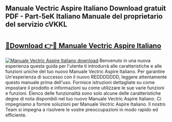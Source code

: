 ## Manuale Vectric Aspire Italiano Download gratuit PDF - Part-5eK Italiano Manuale del proprietario del servizio cVKKL

# <h2><a href="http://dffoong.blite.top/?on=Manuale+Vectric+Aspire+Italiano">🔗Download 👉🔴 Manuale Vectric Aspire Italiano</a></h2>

[![Manuale Vectric Aspire Italiano download](https://i.imgur.com/lujVjoI.png)](http://dffoong.blite.top/?on=Manuale+Vectric+Aspire+Italiano)
Benvenuto in una nuova esperienza questa guida per l'utente ti introdurrà alle caratteristiche e alle funzioni uniche del tuo nuovo Manuale Vectric Aspire Italiano. Per garantire Un'esperienza di successo con il nuovo REDDDDDDD, leggere attentamente questo manuale prima dell'uso. Fornisce istruzioni dettagliate su come impostare il prodotto e informazioni su come utilizzare le sue varie funzioni e funzioni. Elenco delle funzionalità sono solo alcune delle caratteristiche degne di nota disponibili nel tuo nuovo Manuale Vectric Aspire Italiano. Ci impegniamo a fornire soluzioni per Manuale Vectric Aspire Italiano. Il nostro Team si impegna a risolvere le vostre preoccupazioni in modo rapido ed efficiente.
